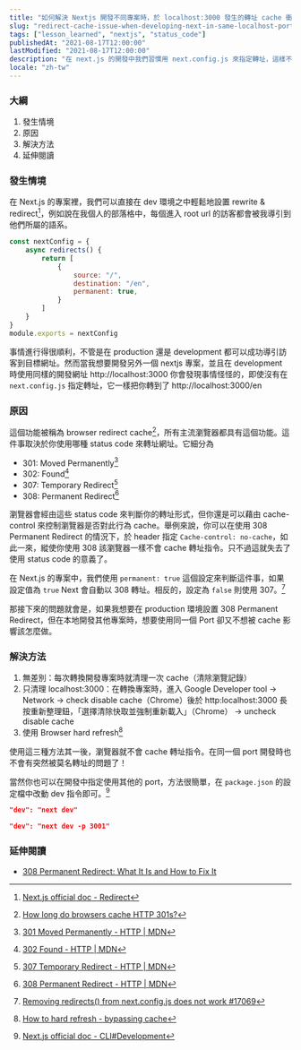 ```yaml
---
title: "如何解決 Nextjs 開發不同專案時，於 localhost:3000 發生的轉址 cache 衝突"
slug: "redirect-cache-issue-when-developing-next-in-same-localhost-port"
tags: ["lesson_learned", "nextjs", "status_code"]
publishedAt: "2021-08-17T12:00:00"
lastModified: "2021-08-17T12:00:00"
description: "在 next.js 的開發中我們習慣用 next.config.js 來指定轉址，這樣不管在 develop 還是 production 環境中都可以導引到我們期待的網址，然而這卻會因為我們的 cache 而產生衝突，進而引發一些讓人困惑的轉址錯誤"
locale: "zh-tw"
---
```


### 大綱

1. 發生情境
2. 原因
3. 解決方法
4. 延伸閱讀

### 發生情境

在 Next.js 的專案裡，我們可以直接在 dev 環境之中輕鬆地設置 rewrite & redirect[^1]，例如說在我個人的部落格中，每個進入 root url 的訪客都會被我導引到他們所屬的語系。

```js
const nextConfig = {
	async redirects() {
		return [
			{
				source: "/",
				destination: "/en",
				permanent: true,
			}
		]
	}
}
module.exports = nextConfig
```

事情進行得很順利，不管是在 production 還是 development 都可以成功導引訪客到目標網址。然而當我想要開發另外一個 nextjs 專案，並且在 development 時使用同樣的開發網址 http://localhost:3000 你會發現事情怪怪的，即使沒有在 `next.config.js` 指定轉址，它一樣把你轉到了 http://localhost:3000/en

### 原因

這個功能被稱為 browser redirect cache[^2]，所有主流瀏覽器都具有這個功能。這件事取決於你使用哪種 status code 來轉址網址。它細分為 

- 301: Moved Permanently[^3]
- 302: Found[^4]
- 307: Temporary Redirect[^5]
- 308: Permanent Redirect[^6]

瀏覽器會經由這些 status code 來判斷你的轉址形式，但你還是可以藉由 cache-control 來控制瀏覽器是否對此行為 cache。舉例來說，你可以在使用 308 Permanent Redirect 的情況下，於 header 指定 `Cache-control: no-cache`，如此一來，縱使你使用 308 該瀏覽器一樣不會 cache 轉址指令。只不過這就失去了使用 status code 的意義了。

在 Next.js 的專案中，我們使用 `permanent: true` 這個設定來判斷這件事，如果設定值為 `true` Next 會自動以 308 轉址。相反的，設定為 `false` 則使用 307。[^7]

那接下來的問題就會是，如果我想要在 production 環境設置 308 Permanent Redirect，但在本地開發其他專案時，想要使用同一個 Port 卻又不想被 cache 影響該怎麼做。

### 解決方法

1. 無差別：每次轉換開發專案時就清理一次 cache（清除瀏覽記錄）
2. 只清理 localhost:3000：在轉換專案時，進入 Google Developer tool -> Network -> check disable cache（Chrome）後於 http:localhost:3000 長按重新整理鈕，「選擇清除快取並強制重新載入」（Chrome） -> uncheck disable cache
3. 使用 Browser hard refresh[^8]


使用這三種方法其一後，瀏覽器就不會 cache 轉址指令。在同一個 port 開發時也不會有突然被莫名轉址的問題了！

當然你也可以在開發中指定使用其他的 port，方法很簡單，在 `package.json` 的設定檔中改動 dev 指令即可。[^9]

```json
"dev": "next dev"

"dev": "next dev -p 3001"
```

### 延伸閱讀

- [308 Permanent Redirect: What It Is and How to Fix It](https://airbrake.io/blog/http-errors/308-permanent-redirect)


[^1]: [Next.js official doc - Redirect](https://nextjs.org/docs/api-reference/next.config.js/redirects)
[^2]: [How long do browsers cache HTTP 301s?](https://stackoverflow.com/questions/9130422/how-long-do-browsers-cache-http-301s)
[^3]: [301 Moved Permanently - HTTP | MDN](https://developer.mozilla.org/en-US/docs/Web/HTTP/Status/301)
[^4]: [302 Found - HTTP | MDN](https://developer.mozilla.org/en-US/docs/Web/HTTP/Status/302)
[^5]: [307 Temporary Redirect - HTTP | MDN](https://developer.mozilla.org/en-US/docs/Web/HTTP/Status/307)
[^6]: [308 Permanent Redirect - HTTP | MDN](https://developer.mozilla.org/en-US/docs/Web/HTTP/Status/308)
[^7]: [Removing redirects() from next.config.js does not work #17069](https://github.com/vercel/next.js/issues/17069)
[^8]: [How to hard refresh - bypassing cache](https://en.wikipedia.org/wiki/Wikipedia:Bypass_your_cache#Bypassing_cache)
[^9]: [Next.js official doc - CLI#Development](https://nextjs.org/docs/api-reference/cli#development)

